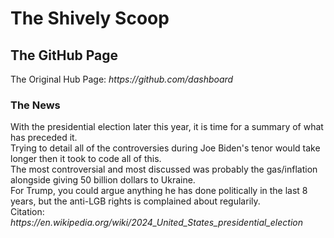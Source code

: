 <!DOCTYPE html>
<html lang ="en">
<html>
<head>
 <h1> <b> The Shively Scoop </b> </h1>
</head>
<body>
<h2> The GitHub Page </h2>
<p> The Original Hub Page: <cite> https://github.com/dashboard </cite> </p>
<h3> The News </h3>
<p> With the presidential election later this year, it is time for a summary of what has preceded it. <br/>
Trying to detail all of the controversies during Joe Biden's tenor would take longer then it took to code all of this. <br/>
The most controversial and most discussed was probably the gas/inflation alongside giving 50 billion dollars to Ukraine. <br/>
For Trump, you could argue anything he has done politically in the last 8 years, but the anti-LGB rights is complained about regularily. <br/>
Citation: <cite> https://en.wikipedia.org/wiki/2024_United_States_presidential_election </cite> <br/> </p>
</body>
</html>

